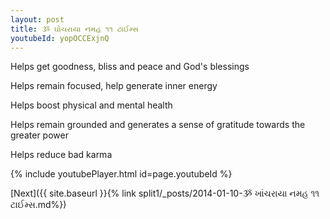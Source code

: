 ```yaml
---
layout: post
title: ૐ ઘોચરાયા નમહ ૧૧ ટાઈમ્સ
youtubeId: yopOCCExjnQ
---
```

 
 
Helps get goodness, bliss and peace and God's blessings
 
Helps remain focused, help generate inner energy 
 
Helps boost physical and mental health 
 
Helps remain grounded and generates a sense of gratitude towards the greater power 
 
Helps reduce bad karma
 
 
 
 


{% include youtubePlayer.html id=page.youtubeId %}
 
[Next]({{ site.baseurl }}{% link  split1/_posts/2014-01-10-ૐ ખાંચરાયા નમહ ૧૧ ટાઈમ્સ.md%})
 
